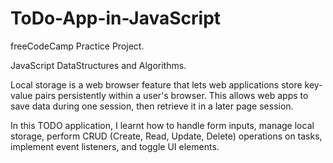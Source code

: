 # ToDo-App-in-JavaScript

freeCodeCamp Practice Project.

JavaScript DataStructures and Algorithms.


Local storage is a web browser feature that lets web applications store key-value pairs persistently within a user's browser. This allows web apps to save data during one session, then retrieve it in a later page session.

In this TODO application, I learnt how to handle form inputs, manage local storage, perform CRUD (Create, Read, Update, Delete) operations on tasks, implement event listeners, and toggle UI elements.
